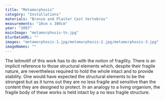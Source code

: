 ```yaml
---
title: "Metamorphosis"
category: "Installations"
materials: "Bronze and Plaster Cast Vertebras"
measurements: "10cm x 300cm"
year: "2007"
mainImage: "metamorphosis-tn.jpg"
blurDataURL: ""
images: "metamorphosis-1.jpg/metamorphosis-2.jpg/metamorphosis-3.jpg"
imageNames: ""
---
```


The leitmotif of this work has to do with the notion of fragility. There is an implicit reference to those structural elements which, despite their fragile nature, are nevertheless required to hold the whole intact and to provide stability. One would have expected the structural elements to be the strongest but as it turns out they are no less fragile and sensitive than the content they are designed to protect. In an analogy to a living organism, the fragile body of these works is held intact by a no less fragile structure.
